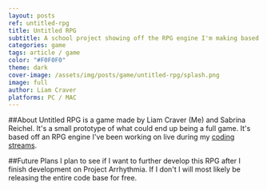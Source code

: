 ```yaml
---
layout: posts
ref: untitled-rpg
title: Untitled RPG
subtitle: A school project showing off the RPG engine I'm making based off Shin Megami Tensei games.
categories: game
tags: article / game
color: "#F0F0F0"
theme: dark
cover-image: /assets/img/posts/game/untitled-rpg/splash.png
image: full
author: Liam Craver
platforms: PC / MAC
---
```


##About
Untitled RPG is a game made by Liam Craver (Me) and Sabrina Reichel. It's a small prototype of what could end up being a full game. It's based off an RPG engine I've been working on live during my <a class="line-s" href="https://www.livecoding.tv/lcraver/">coding streams</a>.

##Future Plans
I plan to see if I want to further develop this RPG after I finish development on Project Arrhythmia. If I don't I will most likely be releasing the entire code base for free.
